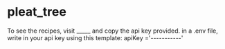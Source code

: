 # pleat_tree


To see the recipes, visit _____ and copy the api key provided. in a .env file, write in your api key using this template:
apiKey ='-----------'
